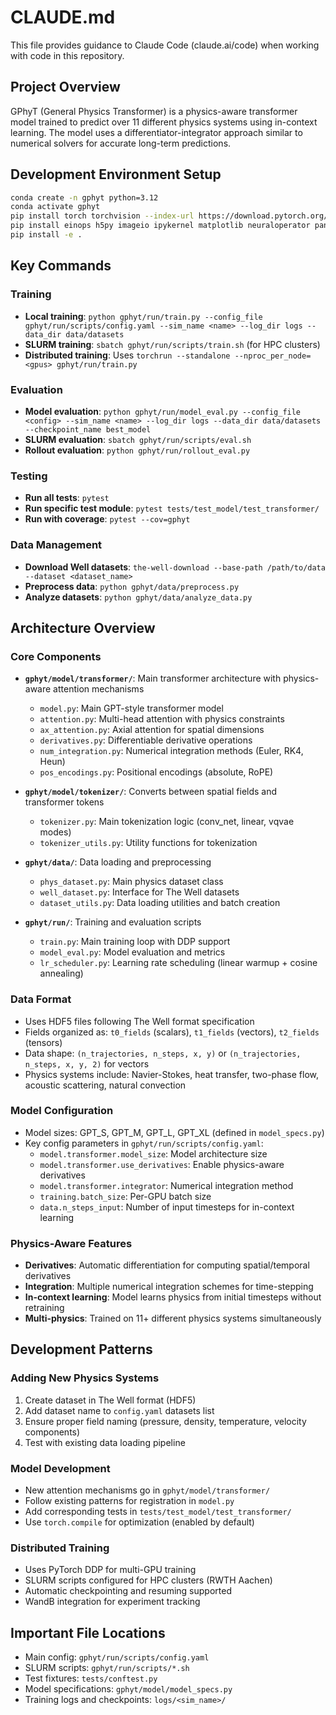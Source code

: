 # CLAUDE.md

This file provides guidance to Claude Code (claude.ai/code) when working with code in this repository.

## Project Overview

GPhyT (General Physics Transformer) is a physics-aware transformer model trained to predict over 11 different physics systems using in-context learning. The model uses a differentiator-integrator approach similar to numerical solvers for accurate long-term predictions.

## Development Environment Setup

```bash
conda create -n gphyt python=3.12
conda activate gphyt
pip install torch torchvision --index-url https://download.pytorch.org/whl/cu128
pip install einops h5py imageio ipykernel matplotlib neuraloperator pandas the-well wandb dotenv torchtnt pytest
pip install -e .
```

## Key Commands

### Training
- **Local training**: `python gphyt/run/train.py --config_file gphyt/run/scripts/config.yaml --sim_name <name> --log_dir logs --data_dir data/datasets`
- **SLURM training**: `sbatch gphyt/run/scripts/train.sh` (for HPC clusters)
- **Distributed training**: Uses `torchrun --standalone --nproc_per_node=<gpus> gphyt/run/train.py`

### Evaluation
- **Model evaluation**: `python gphyt/run/model_eval.py --config_file <config> --sim_name <name> --log_dir logs --data_dir data/datasets --checkpoint_name best_model`
- **SLURM evaluation**: `sbatch gphyt/run/scripts/eval.sh`
- **Rollout evaluation**: `python gphyt/run/rollout_eval.py`

### Testing
- **Run all tests**: `pytest`
- **Run specific test module**: `pytest tests/test_model/test_transformer/`
- **Run with coverage**: `pytest --cov=gphyt`

### Data Management
- **Download Well datasets**: `the-well-download --base-path /path/to/data --dataset <dataset_name>`
- **Preprocess data**: `python gphyt/data/preprocess.py`
- **Analyze datasets**: `python gphyt/data/analyze_data.py`

## Architecture Overview

### Core Components
- **`gphyt/model/transformer/`**: Main transformer architecture with physics-aware attention mechanisms
  - `model.py`: Main GPT-style transformer model
  - `attention.py`: Multi-head attention with physics constraints
  - `ax_attention.py`: Axial attention for spatial dimensions
  - `derivatives.py`: Differentiable derivative operations
  - `num_integration.py`: Numerical integration methods (Euler, RK4, Heun)
  - `pos_encodings.py`: Positional encodings (absolute, RoPE)

- **`gphyt/model/tokenizer/`**: Converts between spatial fields and transformer tokens
  - `tokenizer.py`: Main tokenization logic (conv_net, linear, vqvae modes)
  - `tokenizer_utils.py`: Utility functions for tokenization

- **`gphyt/data/`**: Data loading and preprocessing
  - `phys_dataset.py`: Main physics dataset class
  - `well_dataset.py`: Interface for The Well datasets
  - `dataset_utils.py`: Data loading utilities and batch creation

- **`gphyt/run/`**: Training and evaluation scripts
  - `train.py`: Main training loop with DDP support
  - `model_eval.py`: Model evaluation and metrics
  - `lr_scheduler.py`: Learning rate scheduling (linear warmup + cosine annealing)

### Data Format
- Uses HDF5 files following The Well format specification
- Fields organized as: `t0_fields` (scalars), `t1_fields` (vectors), `t2_fields` (tensors)
- Data shape: `(n_trajectories, n_steps, x, y)` or `(n_trajectories, n_steps, x, y, 2)` for vectors
- Physics systems include: Navier-Stokes, heat transfer, two-phase flow, acoustic scattering, natural convection

### Model Configuration
- Model sizes: GPT_S, GPT_M, GPT_L, GPT_XL (defined in `model_specs.py`)
- Key config parameters in `gphyt/run/scripts/config.yaml`:
  - `model.transformer.model_size`: Model architecture size
  - `model.transformer.use_derivatives`: Enable physics-aware derivatives
  - `model.transformer.integrator`: Numerical integration method
  - `training.batch_size`: Per-GPU batch size
  - `data.n_steps_input`: Number of input timesteps for in-context learning

### Physics-Aware Features
- **Derivatives**: Automatic differentiation for computing spatial/temporal derivatives
- **Integration**: Multiple numerical integration schemes for time-stepping
- **In-context learning**: Model learns physics from initial timesteps without retraining
- **Multi-physics**: Trained on 11+ different physics systems simultaneously

## Development Patterns

### Adding New Physics Systems
1. Create dataset in The Well format (HDF5)
2. Add dataset name to `config.yaml` datasets list
3. Ensure proper field naming (pressure, density, temperature, velocity components)
4. Test with existing data loading pipeline

### Model Development
- New attention mechanisms go in `gphyt/model/transformer/`
- Follow existing patterns for registration in `model.py`
- Add corresponding tests in `tests/test_model/test_transformer/`
- Use `torch.compile` for optimization (enabled by default)

### Distributed Training
- Uses PyTorch DDP for multi-GPU training
- SLURM scripts configured for HPC clusters (RWTH Aachen)
- Automatic checkpointing and resuming supported
- WandB integration for experiment tracking

## Important File Locations
- Main config: `gphyt/run/scripts/config.yaml`
- SLURM scripts: `gphyt/run/scripts/*.sh`
- Test fixtures: `tests/conftest.py`
- Model specifications: `gphyt/model/model_specs.py`
- Training logs and checkpoints: `logs/<sim_name>/`